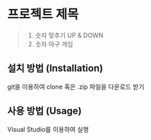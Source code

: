 # 프로젝트 제목
> 1. 숫자 맞추기 UP & DOWN
> 2. 숫자 야구 게임

## 설치 방법 (Installation)
git을 이용하여 clone 혹은 .zip 파일을 다운로드 받기

## 사용 방법 (Usage)
Visual Studio를 이용하여 실행
